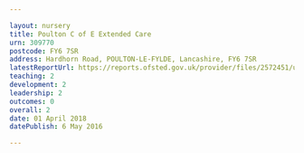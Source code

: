 ```yaml
---

layout: nursery
title: Poulton C of E Extended Care
urn: 309770
postcode: FY6 7SR
address: Hardhorn Road, POULTON-LE-FYLDE, Lancashire, FY6 7SR
latestReportUrl: https://reports.ofsted.gov.uk/provider/files/2572451/urn/309770.pdf
teaching: 2
development: 2
leadership: 2
outcomes: 0
overall: 2
date: 01 April 2018 
datePublish: 6 May 2016

---
```


